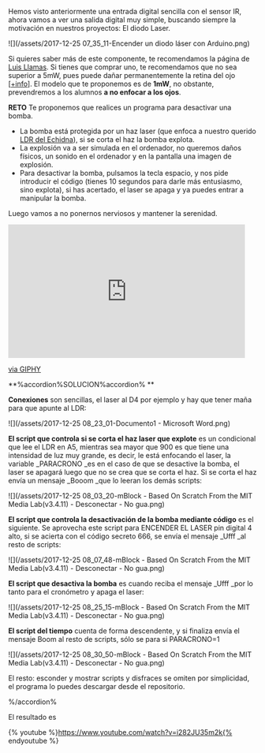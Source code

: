 Hemos visto anteriormente una entrada digital sencilla con el sensor IR, ahora vamos a ver una salida digital muy simple, buscando siempre la motivación en nuestros proyectos: El diodo Laser.

![](/assets/2017-12-25 07_35_11-Encender un diodo láser con Arduino.png)

Si quieres saber más de este componente, te recomendamos la página de [Luis Llamas](https://www.luisllamas.es/diodo-laser-arduino/).
Si tienes que comprar uno, te recomendamos que no sea superior a 5mW, pues puede dañar permanentemente la retina del ojo [[+info](https://cuidatuvista.com/punteros-laser-juguetes-ojos/)]. El modelo que te proponemos es de **1mW**, no obstante, prevendremos a los alumnos **a no enfocar a los ojos**.

**RETO**
Te proponemos que realices un programa para desactivar una bomba.
* La bomba está protegida por un haz laser (que enfoca a nuestro querido [LDR del Echidna](/3_entradas_de_echidna/32_el_ldr_en_a5.md)), si se corta el haz la bomba explota.
* La explosión va a ser simulada en el ordenador, no queremos daños físicos, un sonido en el ordenador y en la pantalla una imagen de explosión.
* Para desactivar la bomba, pulsamos la tecla espacio, y nos pide introducir el código (tienes 10 segundos para darle más entusiasmo, sino explota), si has acertado, el laser se apaga y ya puedes entrar a manipular la bomba.

 Luego vamos a no ponernos nerviosos y mantener la serenidad.
 
  <iframe src="https://giphy.com/embed/29SqSyXlyO6WI" width="480" height="271" frameBorder="0" class="giphy-embed" allowFullScreen></iframe><p><a href="https://giphy.com/gifs/big-bang-theory-nervous-anxiety-29SqSyXlyO6WI">via GIPHY</a></p>
  
**%accordion%SOLUCION%accordion% **

**Conexiones** son sencillas, el laser al D4 por ejemplo y hay que tener maña para que apunte al LDR:

![](/assets/2017-12-25 08_23_01-Documento1 - Microsoft Word.png)

**El script que controla si se corta el haz laser que explote** es un condicional que lee el LDR en A5, mientras sea mayor que 900 es que tiene una intensidad de luz muy grande, es decir, le está enfocando el laser, la variable _PARACRONO _es en el caso de que se desactive la bomba, el laser se apagará luego que no se crea que se corta el haz. Si se corta el haz envía un mensaje _Booom _que lo leeran los demás scripts:

![](/assets/2017-12-25 08_03_20-mBlock - Based On Scratch From the MIT Media Lab(v3.4.11) - Desconectar - No gua.png)

**El script que controla la desactivación de la bomba mediante código** es el siguiente. Se aprovecha este script para ENCENDER EL LASER pin digital 4 alto, si se acierta con el código secreto 666, se envía el mensaje _Ufff _al resto de scripts:

![](/assets/2017-12-25 08_07_48-mBlock - Based On Scratch From the MIT Media Lab(v3.4.11) - Desconectar - No gua.png)

**El script que desactiva la bomba** es cuando reciba el mensaje _Ufff _por lo tanto para el cronómetro y apaga el laser:

![](/assets/2017-12-25 08_25_15-mBlock - Based On Scratch From the MIT Media Lab(v3.4.11) - Desconectar - No gua.png)

**El script del tiempo** cuenta de forma descendente, y si finaliza envía el mensaje Boom al resto de scripts, sólo se para si PARACRONO=1

![](/assets/2017-12-25 08_30_50-mBlock - Based On Scratch From the MIT Media Lab(v3.4.11) - Desconectar - No gua.png)

El resto: esconder y mostrar scripts y disfraces se omiten por simplicidad, el programa lo puedes descargar desde el repositorio.

%/accordion%

El resultado es 

{% youtube %}https://www.youtube.com/watch?v=i282JU35m2k{% endyoutube %}





